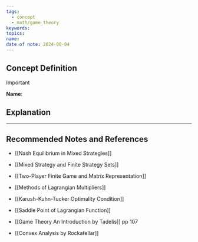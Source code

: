 ```yaml
---
tags:
  - concept
  - math/game_theory
keywords: 
topics: 
name: 
date of note: 2024-08-04
---
```


## Concept Definition

>[!important]
>**Name**: 



## Explanation





-----------
##  Recommended Notes and References



- [[Nash Equilibrium in Mixed Strategies]]
- [[Mixed Strategy and Finite Strategy Sets]]
- [[Two-Player Finite Game and Matrix Representation]]



- [[Methods of Lagrangian Multipliers]]
- [[Karush-Kuhn-Tucker Optimality Condition]]
- [[Saddle Point of Lagrangian Function]]


- [[Game Theory An Introduction by Tadelis]] pp 107
- [[Convex Analysis by Rockafellar]]